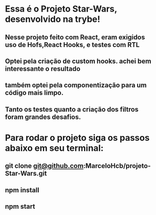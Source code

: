 # Essa é o Projeto Star-Wars, desenvolvido na trybe!
## Nesse projeto feito com React, eram exigidos uso de Hofs,React Hooks, e testes com RTL
## Optei pela criação de custom hooks. achei bem interessante o resultado
## também optei pela componentização para um código mais limpo.
## Tanto os testes quanto a criação dos filtros foram grandes desafios.

# Para rodar o projeto siga os passos abaixo em seu terminal:
## git clone git@github.com:MarceloHcb/projeto-Star-Wars.git
## npm install
## npm start
